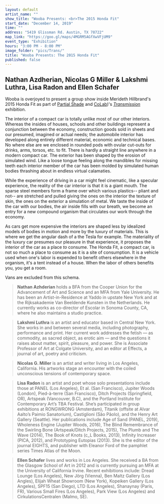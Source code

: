 ```yaml
---
layout: default
artist_name: ""
show_title: "Wooba Presents: <br>The 2015 Honda Fit"
start_date: "December 14, 2019"
time: ""
address: "5419 Glissman Rd. Austin, TX 78722"
map_link: "https://goo.gl/maps/4MGRM5AGfXwVFjUM9"
event_type: "Exhibition"
hours: "3:00 PM - 8:00 PM"
image_folder: "pics/Trans/"
title: "Wooba Presents: The 2015 Honda Fit"
published: false
---
```

## Nathan Azdherian, Nicolas G Miller & Lakshmi Luthra, Lisa Radon and Ellen Schafer

Wooba is overjoyed to present a group show inside Merideth Hillbrand's 2015 Honda Fit as part of [Partial Shade](https://partialshade.info/) and [CoLab](https://www.co-labprojects.org/))'s [*Transmission*](https://www.co-labprojects.org/programs-calendar/2019/12/14/transmission) exhibition. 

The interior of a compact car is totally unlike most of our other interiors. Whereas the insides of houses, schools and other buildings represent a conjunction between the economy, construction goods sold in sheets and our presumed, imagined or actual needs; the automobile interior has developed along entirely different material, economic and technical bases. No where else are we enclosed in rounded pods with ovular cut-outs for drinks, arms, torsos, etc. to fit. There is hardly a straight line anywhere in a modern compact car. The exterior has been shaped by the erosion of simulated wind. Like a loose tongue feeling along the mandibles for missing teeth each interior member of the car has been molded by simulated human bodies thrashing about in endless virtual calamaties. 

While the experience of driving in a car might feel cinematic, like a specular experience, the reality of the car interior is that it is a giant mouth. The sparse steel members form a frame over which various plastics-- pliant and not-- are stretched and pulled giving the ones on the interior the texture of skin, the ones on the exterior a simulation of metal. We taste the inside of the car with our bodies, the air inside fills with our breath, we become an entry for a new compound organism that circulates our work through the economy. 

As cars get more expensive the interiors are shaped less by idealized models of bodies in motion and more by the luxury of materials. This is where we get the angular dash of a the Tesla for example. The materiality of the luxury car presumes our pleasure in that experience, it proposes the interior of the car as a place *to* consume. <!-- For example: see John Massey's extremely ambivalent photo-series *This Land* (2005) where we see the car interior as a precious leather bag, a wooden basket or other obscenities. --> The Honda Fit, a compact car, is not so much a place to consume as it is a site of consumption. It is a vehicle used when one's labor is expended to benefit others elsewhere in the organism, it's a tent instead of a house. When the labor of others benefits you, you get a room. 

<!-- The works in this exhibition offer various modes of rethinking how bodies consume, sites to consume from, what's left after consumption, and other possibilities for permeable membranes to connect. -->

Vans are excluded from this schema. 

<!-- <hr> -->

<!-- ## Checklist -->

<!-- - Nathan Azhderian: *The Mouth*, adhesive vinyl, 2019. -->
<!-- - Lakshmi Luthra & Nicolas G. Miller: *Speculative Genitalia*, resin, acrylic paint, 2018  -->
<!-- - Lisa Radon: *Age of Sand*, Book, 192pp, 2019. Designed by Neil Doshi. Typeset in Latin Modern Roman, CMU Typewriter, Fetamont, Happy Times, Arial, and Symbola. Printed in an edition of 300 by Container Corps in Portland, Oregon. Cover letterpress printed and the edition sewn and bound by the artist. Published by PANEL, Los Angeles. -->
<!-- - Ellen Schafer: *Our Fill*, spacesaver premium vacuum storage bag, silicone, pigment, hand sanitizer, 2016. -->

>**Nathan Azhderian** holds a BFA from the Cooper Union for the Advancement of Art and Science and an MFA from Yale University. He has been an Artist-in-Residence at Yaddo in upstate New York and at the Rijksakademie Van Beeldende Kunsten in the Netherlands. He currently works as co-director of Escolar in Sonoma County, CA, where he also maintains a studio practice.

>**Lakshmi Luthra** is an artist and educator based in Central New York. She works in and between several media, including photography, performance and print. Her current work addresses the fetish — as commodity, as sacred object, as erotic aim — and the questions it raises about matter, spirit, pleasure, and power. She is Associate Professor of Art at Colgate University, and an editor at Effects, a journal of art, poetry and criticism. 

>**Nicolas G. Miller** is an artist and writer living in Los Angeles, California. His artworks stage an encounter with the coiled unconscious tensions of contemporary space.

>**Lisa Radon** is an artist and poet whose solo presentations include those at PANEL (Los Angeles), Et al. (San Francisco), Jupiter Woods (London), Pied-à-terre (San Francisco), Ditch Projects (Springfield, OR), Artspeak (Vancouver, B.C), and the Portland Institute for Contemporary Art’s TBA Festival. She’s participated in group exhibitions at RONGWRONG (Amsterdam), Titanik (offsite at Alvar Aalto’s Paimio Sanatorium), Castiglioni (São Pãolo), and the Henry Art Gallery (Seattle). Her publications include Age of Sand (PANEL, 2019), Wholeness Engine (Jupiter Woods, 2016), The Blind Remembrance of the Swirling Bone (Artspeak/Ditch Projects, 2015), The Plumb and The Wave (2014), The Book of Knots (c_L Books, 2013), Infinity Increaser (PICA, 2012), and Prototyping Eutopias (2013). She is the editor of the journal EIGHTS, and publisher with Eleanor Ford of the pamphlet series Times Atlas of the Moon.

>**Ellen Schafer** lives and works in Los Angeles. She received a BA from the Glasgow School of Art in 2012 and is currently pursuing an MFA at the University of California Irvine. Recent exhibitions include: Dread Lounge (Los Angeles), New Jörg (Vienna), Ben Maltz Gallery (Los Angles), Elijah Wheat Showroom (New York), Kopeiken Gallery (Los Angeles), SPF15 (San Diego), LTD (Los Angeles), Shanaynay (Paris, FR), Various Small Fires (Los Angeles), Park View (Los Angeles) and CirkulationsCentralen (Malmo, SE). 
